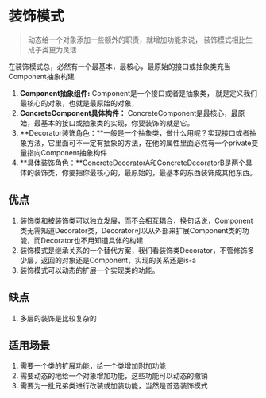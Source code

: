 # 装饰模式
> 动态给一个对象添加一些额外的职责，就增加功能来说，
装饰模式相比生成子类更为灵活

在装饰模式总，必然有一个最基本，最核心，最原始的接口或抽象类充当
Component抽象构建

1. **Component抽象组件:** Component是一个接口或者是抽象类，
就是定义我们最核心的对象，也就是最原始的对象，
2. **ConcreteComponent具体构件：** ConcreteComponent是最核心，最原始，最基本的接口或抽象类的实现，你要装饰的就是它。
3. **Decorator装饰角色：**一般是一个抽象类，做什么用呢？实现接口或者抽象方法，它里面可不一定有抽象的方法，在他的属性里面必然有一个private变量指向Component抽象构件
4. **具体装饰角色：**ConcreteDecoratorA和ConcreteDecoratorB是两个具体的装饰类，你要把你最核心的，最原始的，最基本的东西装饰成其他东西。

## 优点 ##
1. 装饰类和被装饰类可以独立发展，而不会相互耦合，换句话说，Component类无需知道Decorator类，Decorator可以从外部来扩展Component类的功能，而Decorator也不用知道具体的构建
2. 装饰模式是继承关系的一个替代方案，我们看装饰类Decorator，不管修饰多少层，返回的对象还是Component，实现的关系还是is-a
3. 装饰模式可以动态的扩展一个实现类的功能。

## 缺点 ##
1. 多层的装饰是比较复杂的

## 适用场景 ##
1. 需要一个类的扩展功能，给一个类增加附加功能
2. 需要动态的地给一个对象增加功能，这些功能可以动态的撤销
3. 需要为一批兄弟类进行改装或加装功能，当然是首选装饰模式

